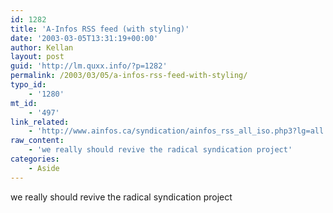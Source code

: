 ```yaml
---
id: 1282
title: 'A-Infos RSS feed (with styling)'
date: '2003-03-05T13:31:19+00:00'
author: Kellan
layout: post
guid: 'http://lm.quxx.info/?p=1282'
permalink: /2003/03/05/a-infos-rss-feed-with-styling/
typo_id:
    - '1280'
mt_id:
    - '497'
link_related:
    - 'http://www.ainfos.ca/syndication/ainfos_rss_all_iso.php3?lg=all'
raw_content:
    - 'we really should revive the radical syndication project'
categories:
    - Aside
---
```


we really should revive the radical syndication project